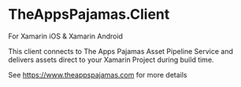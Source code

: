 # TheAppsPajamas.Client

For Xamarin iOS & Xamarin Android

This client connects to The Apps Pajamas Asset Pipeline Service and delivers assets direct to your Xamarin Project during build time.

See https://www.theappspajamas.com for more details

